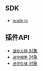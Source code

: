 ## SDK
* [node js](sdk/nodejs.md)

## 插件API
* [`迷你文档` 对象](api/plugin-minidoc.md)
* [`迷你搜索` 对象](api/plugin-minisearch.md)
* [`迷你存储` 对象](api/plugin-ministore.md)

